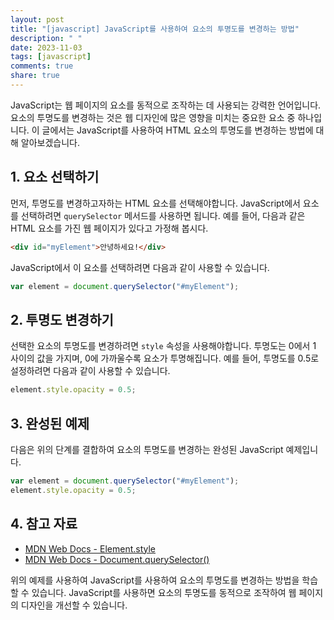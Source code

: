 ```yaml
---
layout: post
title: "[javascript] JavaScript를 사용하여 요소의 투명도를 변경하는 방법"
description: " "
date: 2023-11-03
tags: [javascript]
comments: true
share: true
---
```


JavaScript는 웹 페이지의 요소를 동적으로 조작하는 데 사용되는 강력한 언어입니다. 요소의 투명도를 변경하는 것은 웹 디자인에 많은 영향을 미치는 중요한 요소 중 하나입니다. 이 글에서는 JavaScript를 사용하여 HTML 요소의 투명도를 변경하는 방법에 대해 알아보겠습니다.

## 1. 요소 선택하기
먼저, 투명도를 변경하고자하는 HTML 요소를 선택해야합니다. JavaScript에서 요소를 선택하려면 `querySelector` 메서드를 사용하면 됩니다. 예를 들어, 다음과 같은 HTML 요소를 가진 웹 페이지가 있다고 가정해 봅시다.

```html
<div id="myElement">안녕하세요!</div>
```

JavaScript에서 이 요소를 선택하려면 다음과 같이 사용할 수 있습니다.

```javascript
var element = document.querySelector("#myElement");
```

## 2. 투명도 변경하기
선택한 요소의 투명도를 변경하려면 `style` 속성을 사용해야합니다. 투명도는 0에서 1 사이의 값을 가지며, 0에 가까울수록 요소가 투명해집니다. 예를 들어, 투명도를 0.5로 설정하려면 다음과 같이 사용할 수 있습니다.

```javascript
element.style.opacity = 0.5;
```

## 3. 완성된 예제
다음은 위의 단계를 결합하여 요소의 투명도를 변경하는 완성된 JavaScript 예제입니다.

```javascript
var element = document.querySelector("#myElement");
element.style.opacity = 0.5;
```

## 4. 참고 자료
- [MDN Web Docs - Element.style](https://developer.mozilla.org/en-US/docs/Web/API/HTMLElement/style)
- [MDN Web Docs - Document.querySelector()](https://developer.mozilla.org/en-US/docs/Web/API/Document/querySelector)

위의 예제를 사용하여 JavaScript를 사용하여 요소의 투명도를 변경하는 방법을 학습할 수 있습니다. JavaScript를 사용하면 요소의 투명도를 동적으로 조작하여 웹 페이지의 디자인을 개선할 수 있습니다.